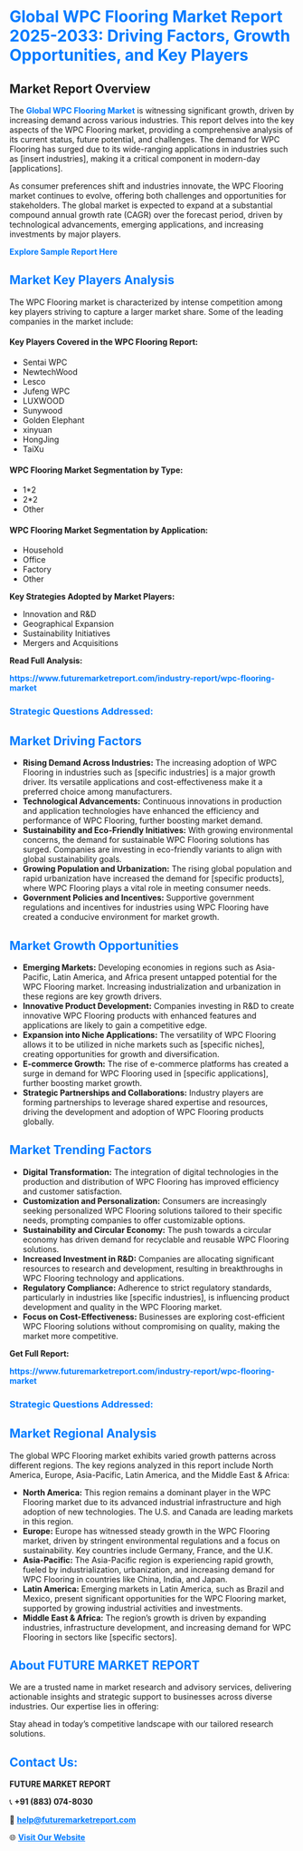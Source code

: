 <h1 style="color: #007BFF;">Global WPC Flooring Market Report 2025-2033: Driving Factors, Growth Opportunities, and Key Players</h1>

<section id="overview">
<h2>Market Report Overview</h2>
<p>The <a href="https://www.futuremarketreport.com/industry-report/wpc-flooring-market" style="color: #007BFF; text-decoration: none;"><strong>Global WPC Flooring Market</strong></a> is witnessing significant growth, driven by increasing demand across various industries. This report delves into the key aspects of the WPC Flooring market, providing a comprehensive analysis of its current status, future potential, and challenges. The demand for WPC Flooring has surged due to its wide-ranging applications in industries such as [insert industries], making it a critical component in modern-day [applications].</p>
<p>As consumer preferences shift and industries innovate, the WPC Flooring market continues to evolve, offering both challenges and opportunities for stakeholders. The global market is expected to expand at a substantial compound annual growth rate (CAGR) over the forecast period, driven by technological advancements, emerging applications, and increasing investments by major players.</p>
</section>

<section id="overview">
<p><a href="https://www.futuremarketreport.com/request-sample/reportId=84541" style="color: #007BFF; text-decoration: none;"><strong>Explore Sample Report Here</strong></a></p>
</section>

<section id="key-players">
<h2 style="color: #007BFF;">Market Key Players Analysis</h2>
<p>The WPC Flooring market is characterized by intense competition among key players striving to capture a larger market share. Some of the leading companies in the market include:</p>
<h4>Key Players Covered in the WPC Flooring Report:</h4>
<ul><li>Sentai WPC</li><li>NewtechWood</li><li>Lesco</li><li>Jufeng WPC</li><li>LUXWOOD</li><li>Sunywood</li><li>Golden Elephant</li><li>xinyuan</li><li>HongJing</li><li>TaiXu</li></ul>
<h4>WPC Flooring Market Segmentation by Type:</h4>
<ul><li>1*2</li><li>2*2</li><li>Other</li></ul>

<h4>WPC Flooring Market Segmentation by Application:</h4>
<ul><li>Household</li><li>Office</li><li>Factory</li><li>Other</li></ul>
<p><strong>Key Strategies Adopted by Market Players:</strong></p>
<ul>
<li>Innovation and R&D</li>
<li>Geographical Expansion</li>
<li>Sustainability Initiatives</li>
<li>Mergers and Acquisitions</li>
</ul>
</section>

<section>
<p><strong>Read Full Analysis: </strong></p><a href="https://www.futuremarketreport.com/industry-report/wpc-flooring-market" style="color: #007BFF; text-decoration: none;"><strong>https://www.futuremarketreport.com/industry-report/wpc-flooring-market</strong></a>
<h3 style="color: #007BFF;">Strategic Questions Addressed:</h3>
</section>

<section id="driving-factors">
<h2 style="color: #007BFF;">Market Driving Factors</h2>
<ul>
<li><strong>Rising Demand Across Industries:</strong> The increasing adoption of WPC Flooring in industries such as [specific industries] is a major growth driver. Its versatile applications and cost-effectiveness make it a preferred choice among manufacturers.</li>
<li><strong>Technological Advancements:</strong> Continuous innovations in production and application technologies have enhanced the efficiency and performance of WPC Flooring, further boosting market demand.</li>
<li><strong>Sustainability and Eco-Friendly Initiatives:</strong> With growing environmental concerns, the demand for sustainable WPC Flooring solutions has surged. Companies are investing in eco-friendly variants to align with global sustainability goals.</li>
<li><strong>Growing Population and Urbanization:</strong> The rising global population and rapid urbanization have increased the demand for [specific products], where WPC Flooring plays a vital role in meeting consumer needs.</li>
<li><strong>Government Policies and Incentives:</strong> Supportive government regulations and incentives for industries using WPC Flooring have created a conducive environment for market growth.</li>
</ul>
</section>

<section id="growth-opportunities">
<h2 style="color: #007BFF;">Market Growth Opportunities</h2>
<ul>
<li><strong>Emerging Markets:</strong> Developing economies in regions such as Asia-Pacific, Latin America, and Africa present untapped potential for the WPC Flooring market. Increasing industrialization and urbanization in these regions are key growth drivers.</li>
<li><strong>Innovative Product Development:</strong> Companies investing in R&D to create innovative WPC Flooring products with enhanced features and applications are likely to gain a competitive edge.</li>
<li><strong>Expansion into Niche Applications:</strong> The versatility of WPC Flooring allows it to be utilized in niche markets such as [specific niches], creating opportunities for growth and diversification.</li>
<li><strong>E-commerce Growth:</strong> The rise of e-commerce platforms has created a surge in demand for WPC Flooring used in [specific applications], further boosting market growth.</li>
<li><strong>Strategic Partnerships and Collaborations:</strong> Industry players are forming partnerships to leverage shared expertise and resources, driving the development and adoption of WPC Flooring products globally.</li>
</ul>
</section>

<section id="trending-factors">
<h2 style="color: #007BFF;">Market Trending Factors</h2>
<ul>
<li><strong>Digital Transformation:</strong> The integration of digital technologies in the production and distribution of WPC Flooring has improved efficiency and customer satisfaction.</li>
<li><strong>Customization and Personalization:</strong> Consumers are increasingly seeking personalized WPC Flooring solutions tailored to their specific needs, prompting companies to offer customizable options.</li>
<li><strong>Sustainability and Circular Economy:</strong> The push towards a circular economy has driven demand for recyclable and reusable WPC Flooring solutions.</li>
<li><strong>Increased Investment in R&D:</strong> Companies are allocating significant resources to research and development, resulting in breakthroughs in WPC Flooring technology and applications.</li>
<li><strong>Regulatory Compliance:</strong> Adherence to strict regulatory standards, particularly in industries like [specific industries], is influencing product development and quality in the WPC Flooring market.</li>
<li><strong>Focus on Cost-Effectiveness:</strong> Businesses are exploring cost-efficient WPC Flooring solutions without compromising on quality, making the market more competitive.</li>
</ul>
</section>

<section>
<p><strong>Get Full Report: </strong></p><a href="https://www.futuremarketreport.com/industry-report/wpc-flooring-market" style="color: #007BFF; text-decoration: none;"><strong>https://www.futuremarketreport.com/industry-report/wpc-flooring-market</strong></a>
<h3 style="color: #007BFF;">Strategic Questions Addressed:</h3>
</section>


<section id="regional-analysis">
<h2 style="color: #007BFF;">Market Regional Analysis</h2>
<p>The global WPC Flooring market exhibits varied growth patterns across different regions. The key regions analyzed in this report include North America, Europe, Asia-Pacific, Latin America, and the Middle East & Africa:</p>
<ul>
<li><strong>North America:</strong> This region remains a dominant player in the WPC Flooring market due to its advanced industrial infrastructure and high adoption of new technologies. The U.S. and Canada are leading markets in this region.</li>
<li><strong>Europe:</strong> Europe has witnessed steady growth in the WPC Flooring market, driven by stringent environmental regulations and a focus on sustainability. Key countries include Germany, France, and the U.K.</li>
<li><strong>Asia-Pacific:</strong> The Asia-Pacific region is experiencing rapid growth, fueled by industrialization, urbanization, and increasing demand for WPC Flooring in countries like China, India, and Japan.</li>
<li><strong>Latin America:</strong> Emerging markets in Latin America, such as Brazil and Mexico, present significant opportunities for the WPC Flooring market, supported by growing industrial activities and investments.</li>
<li><strong>Middle East & Africa:</strong> The region’s growth is driven by expanding industries, infrastructure development, and increasing demand for WPC Flooring in sectors like [specific sectors].</li>
</ul>
</section>

<footer>
<h2 style="color: #007BFF;">About FUTURE MARKET REPORT</h2>
<p>We are a trusted name in market research and advisory services, delivering actionable insights and strategic support to businesses across diverse industries. Our expertise lies in offering:</p>

<p>Stay ahead in today’s competitive landscape with our tailored research solutions.</p>

<h2 style="color: #007BFF;">Contact Us:</h2>
<p><strong>FUTURE MARKET REPORT</strong></p>
<p>📞 <strong>+91 (883) 074-8030</strong></p>
<p>📧 <strong><a href="mailto:help@futuremarketreport.com" style="color: #007BFF;">help@futuremarketreport.com</a></strong></p>
<p>🌐 <strong><a href="https://www.futuremarketreport.com/" style="color: #007BFF;">Visit Our Website</a></strong></p>
</footer>